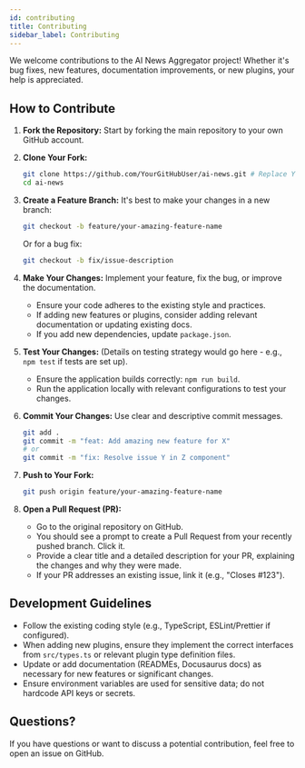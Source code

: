 ```yaml
---
id: contributing
title: Contributing
sidebar_label: Contributing
---
```


We welcome contributions to the AI News Aggregator project! Whether it's bug fixes, new features, documentation improvements, or new plugins, your help is appreciated.

## How to Contribute

1.  **Fork the Repository:** Start by forking the main repository to your own GitHub account.

2.  **Clone Your Fork:**
    ```bash
    git clone https://github.com/YourGitHubUser/ai-news.git # Replace YourGitHubUser
    cd ai-news
    ```

3.  **Create a Feature Branch:**
    It's best to make your changes in a new branch:
    ```bash
    git checkout -b feature/your-amazing-feature-name
    ```
    Or for a bug fix:
    ```bash
    git checkout -b fix/issue-description
    ```

4.  **Make Your Changes:** Implement your feature, fix the bug, or improve the documentation.
    *   Ensure your code adheres to the existing style and practices.
    *   If adding new features or plugins, consider adding relevant documentation or updating existing docs.
    *   If you add new dependencies, update `package.json`.

5.  **Test Your Changes:** (Details on testing strategy would go here - e.g., `npm test` if tests are set up).
    *   Ensure the application builds correctly: `npm run build`.
    *   Run the application locally with relevant configurations to test your changes.

6.  **Commit Your Changes:**
    Use clear and descriptive commit messages.
    ```bash
    git add .
    git commit -m "feat: Add amazing new feature for X"
    # or
    git commit -m "fix: Resolve issue Y in Z component"
    ```

7.  **Push to Your Fork:**
    ```bash
    git push origin feature/your-amazing-feature-name
    ```

8.  **Open a Pull Request (PR):**
    *   Go to the original repository on GitHub.
    *   You should see a prompt to create a Pull Request from your recently pushed branch. Click it.
    *   Provide a clear title and a detailed description for your PR, explaining the changes and why they were made.
    *   If your PR addresses an existing issue, link it (e.g., "Closes #123").

## Development Guidelines

-   Follow the existing coding style (e.g., TypeScript, ESLint/Prettier if configured).
-   When adding new plugins, ensure they implement the correct interfaces from `src/types.ts` or relevant plugin type definition files.
-   Update or add documentation (READMEs, Docusaurus docs) as necessary for new features or significant changes.
-   Ensure environment variables are used for sensitive data; do not hardcode API keys or secrets.

## Questions?

If you have questions or want to discuss a potential contribution, feel free to open an issue on GitHub. 